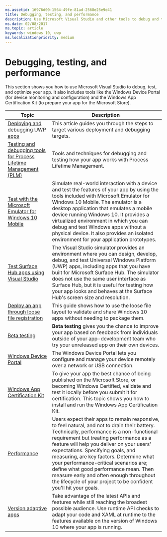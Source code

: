 ```yaml
---
ms.assetid: 16976d00-1564-49fe-81ad-2568e25e9e41
title: Debugging, testing, and performance
description: Use Microsoft Visual Studio and other tools to debug and test your app and prepare it for the Microsoft Store certification process.
ms.date: 02/08/2017
ms.topic: article
keywords: windows 10, uwp
ms.localizationpriority: medium
---
```

# Debugging, testing, and performance


This section shows you how to use Microsoft Visual Studio to debug, test, and optimize your app. It also includes tools like the Windows Device Portal (for device monitoring and configuration) and the Windows App Certification Kit (to prepare your app for the Microsoft Store).

| Topic | Description |
|-------|-------------|
| [Deploying and debugging UWP apps](deploying-and-debugging-uwp-apps.md) | This article guides you through the steps to target various deployment and debugging targets. |
| [Testing and debugging tools for Process Lifetime Management (PLM)](testing-debugging-plm.md) | Tools and techniques for debugging and testing how your app works with Process Lifetime Management. |
| [Test with the Microsoft Emulator for Windows 10 Mobile](test-with-the-emulator.md) | Simulate real-world interaction with a device and test the features of your app by using the tools included with Microsoft Emulator for Windows 10 Mobile. The emulator is a desktop application that emulates a mobile device running Windows 10. It provides a virtualized environment in which you can debug and test Windows apps without a physical device. It also provides an isolated environment for your application prototypes. |
| [Test Surface Hub apps using Visual Studio](test-surface-hub-apps-using-visual-studio.md) | The Visual Studio simulator provides an environment where you can design, develop, debug, and test Universal Windows Platform (UWP) apps, including apps that you have built for Microsoft Surface Hub. The simulator does not use the same user interface as Surface Hub, but it is useful for testing how your app looks and behaves at the Surface Hub's screen size and resolution. |
| [Deploy an app through loose file registration](loose-file-registration.md) | This guide shows how to use the loose file layout to validate and share Windows 10 apps without needing to package them. |
| [Beta testing](beta-testing.md) | **Beta testing** gives you the chance to improve your app based on feedback from individuals outside of your app-development team who try your unreleased app on their own devices. |
| [Windows Device Portal](device-portal.md) | The Windows Device Portal lets you configure and manage your device remotely over a network or USB connection. |
| [Windows App Certification Kit](windows-app-certification-kit.md) | To give your app the best chance of being published on the Microsoft Store, or becoming Windows Certified, validate and test it locally before you submit it for certification. This topic shows you how to install and run the Windows App Certification Kit. |
| [Performance](performance-and-xaml-ui.md) | Users expect their apps to remain responsive, to feel natural, and not to drain their battery. Technically, performance is a non-functional requirement but treating performance as a feature will help you deliver on your users' expectations. Specifying goals, and measuring, are key factors. Determine what your performance-critical scenarios are; define what good performance mean. Then measure early and often enough throughout the lifecycle of your project to be confident you'll hit your goals. |
| [Version adaptive apps](version-adaptive-apps.md) | Take advantage of the latest APIs and features while still reaching the broadest possible audience. Use runtime API checks to adapt your code and XAML at runtime to the features available on the version of Windows 10 where your app is running. |
